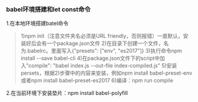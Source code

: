 ### babel环境搭建和let const命令
1.在本地环境搭建batel命令
>1)npm init（注意文件夹名必须是URL friendly，否则报错）一直默认，安装好后会有一个package.json文件
>2)在目录下创建一个文件，名为.babelrc。里面写入{"presets": ["env", "es2017"]}
>3)执行命令npm install --save babel-cli
>4)在package.json文件下的script中加入"compile": "babel index.js --out-file index-compiled.js"
>5)安装persets，根据2)步骤中的内容来安装，例如npm install babel-preset-env或者npm install babel-preset-es2017
>6)编译：npm run compile

2.在当前环境下安装垫片：npm install babel-polyfill
